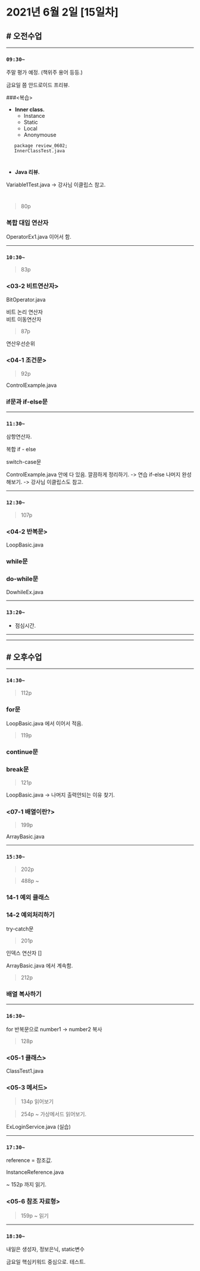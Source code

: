 # 2021년 6월 2일 [15일차]

## # 오전수업
----
### `09:30~`  

주말 평가 예정. (책위주 용어 등등.)

금요일 쯤 안드로이드 프리뷰.


###<복습>  

- **Inner class.**  
   - Instance  
   - Static  
   - Local  
   - Anonymouse  

```
   package review_0602;
   InnerClassTest.java  
```

#
- **Java 리뷰.**  

Variable1Test.java
-> 강사님 이클립스 참고.


#

> 80p

### 복합 대입 연산자  
OperatorEx1.java 이어서 함.


----
### `10:30~`

> 83p

### <03-2 비트연산자>

BitOperator.java  

비트 논리 연산자  
비트 이동연산자  

>87p

연산우선순위


### <04-1 조건문>

> 92p

ControlExample.java

### if문과 if-else문

----
### `11:30~`

삼항연산자.

복합 if - else  

switch-case문    

ControlExample.java 안에 다 있음. 깔끔하게 정리하기.
-> 연습 if-else 나머지 완성해보기.
-> 강사님 이클립스도 참고.  

----
### `12:30~`

> 107p

### <04-2 반복문>

LoopBasic.java  

### while문  

### do-while문  

DowhileEx.java  

----
### `13:20~`

  - 점심시간.

---
---

## # 오후수업
---
### `14:30~`

> 112p

### for문  

LoopBasic.java 에서 이어서 적음.


> 119p

### continue문

### break문  

> 121p  

LoopBasic.java -> 나머지 출력안되는 이유 찾기.


### <07-1 배열이란?>

> 199p

ArrayBasic.java  

---
### `15:30~`

> 202p


> 488p ~

### 14-1 예외 클래스
### 14-2 예외처리하기

try-catch문

> 201p

인덱스 연산자 []  


ArrayBasic.java  에서 계속함.

> 212p

### 배열 복사하기  

----
### `16:30~`

for 반복문으로 number1 -> number2 복사


> 128p

### <05-1 클래스>

ClassTest1.java  


### <05-3 메서드>

> 134p
읽어보기

> 254p ~
가상메서드 읽어보기.

 ExLoginService.java (실습)

----
### `17:30~`
reference = 참조값.

InstanceReference.java  

~ 152p 까지 읽기.

### <05-6 참조 자료형>
> 159p ~ 읽기

----
### `18:30~`

내일은 생성자, 정보은닉, static변수

금요일 핵심키워드 중심으로. 테스트.

